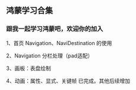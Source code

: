 ## 鸿蒙学习合集
### 跟我一起学习鸿蒙吧，欢迎你的加入

1、首页 Navigation、NaviDestination 的使用

2、Navigation 分栏处理（pad适配）

3、画板：表盘绘制

4、动画：属性、显式、关键帧 已完成。其他后续增加
